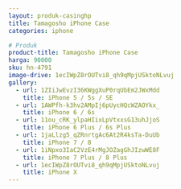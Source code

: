 ```yaml
---
layout: produk-casinghp
title: Tamagosho iPhone Case
categories: iphone

# Produk
product-title: Tamagosho iPhone Case
harga: 90000
sku: hn-4791
image-drive: 1ecIWpZ8rOUTvi8_qh9qMpjUSktoNLvuj
gallery:
  - url: 1ZIiJwEvzI36KWggXuP0rqUbEm2JWxMdd
    title: iPhone 5 / 5s / SE
  - url: 1AWPfh-k3hv2AMpIj6pUycHQcWZAOYkx_
    title: iPhone 6 / 6s
  - url: 11ou_cRK_ylpaHIixLpVtxxsG13uhJjoS
    title: iPhone 6 Plus / 6s Plus
  - url: 1jaLlzg5_qZRnrtgAc6At2R4ksTa-DuUb
    title: iPhone 7 / 8
  - url: 1iNpxo3IaC2VzE4rMgJOZagGhJIzwWE8F
    title: iPhone 7 Plus / 8 Plus
  - url: 1ecIWpZ8rOUTvi8_qh9qMpjUSktoNLvuj
    title: iPhone X
---
```

